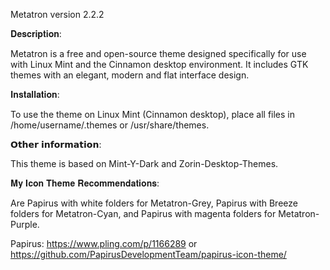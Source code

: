 Metatron version 2.2.2

𝐃𝐞𝐬𝐜𝐫𝐢𝐩𝐭𝐢𝐨𝐧:

Metatron is a free and open-source theme designed specifically for use with Linux Mint and the Cinnamon desktop environment.
It includes GTK themes with an elegant, modern and flat interface design.


𝐈𝐧𝐬𝐭𝐚𝐥𝐥𝐚𝐭𝐢𝐨𝐧:

To use the theme on Linux Mint (Cinnamon desktop), place all files in /home/username/.themes or /usr/share/themes.


𝗢𝘁𝗵𝗲𝗿 𝗶𝗻𝗳𝗼𝗿𝗺𝗮𝘁𝗶𝗼𝗻:

This theme is based on Mint-Y-Dark and Zorin-Desktop-Themes.


𝐌𝐲 𝐈𝐜𝐨𝐧 𝐓𝐡𝐞𝐦𝐞 𝐑𝐞𝐜𝐨𝐦𝐦𝐞𝐧𝐝𝐚𝐭𝐢𝐨𝐧𝐬:

Are Papirus with white folders for Metatron-Grey, Papirus with Breeze folders for Metatron-Cyan, and Papirus with magenta folders for Metatron-Purple.

Papirus: 
https://www.pling.com/p/1166289 or https://github.com/PapirusDevelopmentTeam/papirus-icon-theme/
